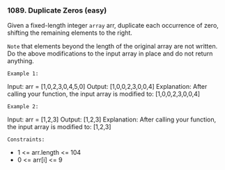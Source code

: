 ### 1089. Duplicate Zeros (easy)

Given a fixed-length integer `array` arr, duplicate each occurrence of zero, shifting the remaining elements to the right.

`Note` that elements beyond the length of the original array are not written. Do the above modifications to the input array in place and do not return anything.

`Example 1:`

Input: arr = [1,0,2,3,0,4,5,0]
Output: [1,0,0,2,3,0,0,4]
Explanation: After calling your function, the input array is modified to: [1,0,0,2,3,0,0,4]

`Example 2:`

Input: arr = [1,2,3]
Output: [1,2,3]
Explanation: After calling your function, the input array is modified to: [1,2,3]

`Constraints:`

- 1 <= arr.length <= 104
- 0 <= arr[i] <= 9
